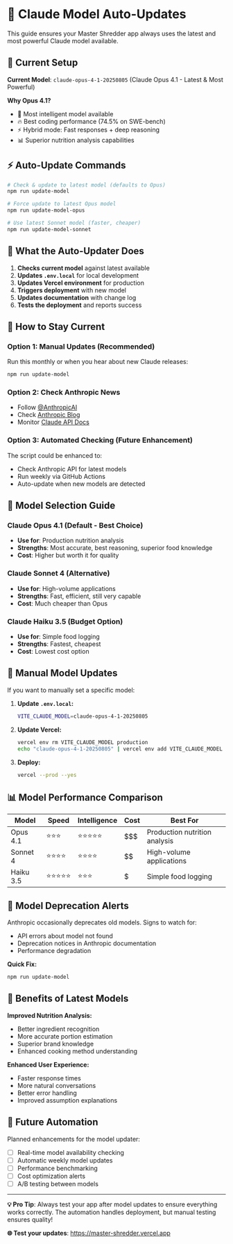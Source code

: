 # 🤖 Claude Model Auto-Updates

This guide ensures your Master Shredder app always uses the latest and most powerful Claude model available.

## 🎯 Current Setup

**Current Model**: `claude-opus-4-1-20250805` (Claude Opus 4.1 - Latest & Most Powerful)

**Why Opus 4.1?**
- 🧠 Most intelligent model available
- 🔥 Best coding performance (74.5% on SWE-bench)
- ⚡ Hybrid mode: Fast responses + deep reasoning
- 📊 Superior nutrition analysis capabilities

## ⚡ Auto-Update Commands

```bash
# Check & update to latest model (defaults to Opus)
npm run update-model

# Force update to latest Opus model
npm run update-model-opus

# Use latest Sonnet model (faster, cheaper)
npm run update-model-sonnet
```

## 🔄 What the Auto-Updater Does

1. **Checks current model** against latest available
2. **Updates `.env.local`** for local development
3. **Updates Vercel environment** for production
4. **Triggers deployment** with new model
5. **Updates documentation** with change log
6. **Tests the deployment** and reports success

## 📅 How to Stay Current

### Option 1: Manual Updates (Recommended)
Run this monthly or when you hear about new Claude releases:
```bash
npm run update-model
```

### Option 2: Check Anthropic News
- Follow [@AnthropicAI](https://twitter.com/AnthropicAI)
- Check [Anthropic Blog](https://www.anthropic.com/news)
- Monitor [Claude API Docs](https://docs.anthropic.com/en/docs/about-claude/models)

### Option 3: Automated Checking (Future Enhancement)
The script could be enhanced to:
- Check Anthropic API for latest models
- Run weekly via GitHub Actions
- Auto-update when new models are detected

## 🎯 Model Selection Guide

### **Claude Opus 4.1** (Default - Best Choice)
- **Use for**: Production nutrition analysis
- **Strengths**: Most accurate, best reasoning, superior food knowledge
- **Cost**: Higher but worth it for quality

### **Claude Sonnet 4** (Alternative)
- **Use for**: High-volume applications
- **Strengths**: Fast, efficient, still very capable
- **Cost**: Much cheaper than Opus

### **Claude Haiku 3.5** (Budget Option)
- **Use for**: Simple food logging
- **Strengths**: Fastest, cheapest
- **Cost**: Lowest cost option

## 🔧 Manual Model Updates

If you want to manually set a specific model:

1. **Update `.env.local`:**
   ```bash
   VITE_CLAUDE_MODEL=claude-opus-4-1-20250805
   ```

2. **Update Vercel:**
   ```bash
   vercel env rm VITE_CLAUDE_MODEL production
   echo "claude-opus-4-1-20250805" | vercel env add VITE_CLAUDE_MODEL production
   ```

3. **Deploy:**
   ```bash
   vercel --prod --yes
   ```

## 📊 Model Performance Comparison

| Model | Speed | Intelligence | Cost | Best For |
|-------|-------|-------------|------|----------|
| Opus 4.1 | ⭐⭐⭐ | ⭐⭐⭐⭐⭐ | $$$ | Production nutrition analysis |
| Sonnet 4 | ⭐⭐⭐⭐ | ⭐⭐⭐⭐ | $$ | High-volume applications |
| Haiku 3.5 | ⭐⭐⭐⭐⭐ | ⭐⭐⭐ | $ | Simple food logging |

## 🚨 Model Deprecation Alerts

Anthropic occasionally deprecates old models. Signs to watch for:
- API errors about model not found
- Deprecation notices in Anthropic documentation
- Performance degradation

**Quick Fix:**
```bash
npm run update-model
```

## 🎉 Benefits of Latest Models

**Improved Nutrition Analysis:**
- Better ingredient recognition
- More accurate portion estimation
- Superior brand knowledge
- Enhanced cooking method understanding

**Enhanced User Experience:**
- Faster response times
- More natural conversations
- Better error handling
- Improved assumption explanations

## 🔮 Future Automation

Planned enhancements for the model updater:
- [ ] Real-time model availability checking
- [ ] Automatic weekly model updates
- [ ] Performance benchmarking
- [ ] Cost optimization alerts
- [ ] A/B testing between models

---

**💡 Pro Tip**: Always test your app after model updates to ensure everything works correctly. The automation handles deployment, but manual testing ensures quality!

**🌐 Test your updates**: https://master-shredder.vercel.app